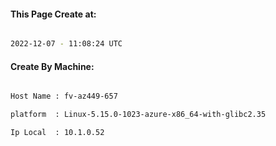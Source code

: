 
   
#### This Page Create at:

```bash

2022-12-07 - 11:08:24 UTC

```

#### Create By Machine:

```bash

Host Name : fv-az449-657

platform  : Linux-5.15.0-1023-azure-x86_64-with-glibc2.35

Ip Local  : 10.1.0.52

```

